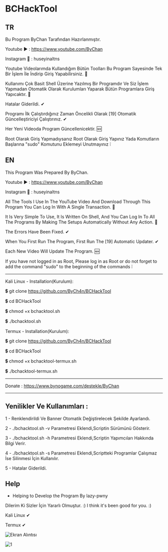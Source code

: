 # BCHackTool
TR
--
Bu Program ByChan Tarafından Hazırlanmıştır.

Youtube ▶️ : https://www.youtube.com/ByChan

Instagram 📸 : huseyinaltns

Youtube Videolarımda Kullandığım Bütün Toolları Bu Program Sayesinde Tek Bir İşlem İle İndirip Giriş Yapabilirsiniz. 💯

Kullanımı Çok Basit Shell Üzerine Yazılmış Bir Programdır Ve Siz İşlem Yapmadan Otomatik Olarak Kurulumları Yaparak Bütün Programlara Giriş Yapıcaktır. 💯

Hatalar Giderildi. ✔

Programı İlk Çalıştırdığınız Zaman Öncelikli Olarak [19] Otomatik Güncelleştiriciyi Çalıştırınız. ✔

Her Yeni Videoda Program Güncellenicektir. 🆕

Root Olarak Giriş Yapmadıysanız Root Olarak Giriş Yapınız Yada Komutların Başlarına "sudo" Komutunu Eklemeyi Unutmayınız ❕

EN
--
This Program Was Prepared By ByChan.

Youtube ▶️ : https://www.youtube.com/ByChan

Instagram 📸 : huseyinaltns

All The Tools I Use In The YouTube Video And Download Through This Program You Can Log In With A Single Transaction. 💯

It Is Very Simple To Use, It Is Written On Shell, And You Can Log In To All The Programs By Making The Setups Automatically Without Any Action. 💯

The Errors Have Been Fixed. ✔

When You First Run The Program, First Run The [19] Automatic Updater. ✔

Each New Video Will Update The Program. 🆕

If you have not logged in as Root, Please log in as Root or do not forget to add the command "sudo" to the beginning of the commands ❕

--------------------------------------------------------------------------

Kali Linux - Installation(Kurulum):

💲 git clone https://github.com/ByCh4n/BCHackTool

💲 cd BCHackTool

💲 chmod +x bchacktool.sh

💲 ./bchacktool.sh

Termux - Installation(Kurulum):

💲 git clone https://github.com/ByCh4n/BCHackTool

💲 cd BCHackTool

💲 chmod +x bchacktool-termux.sh

💲 ./bchacktool-termux.sh

--------------------------------------------------------------------------

Donate : https://www.bynogame.com/destekle/ByChan

--------------------------------------------------------------------------

Yenilikler Ve Kullanımları :
----
1 - Renklendirildi Ve Banner Otomatik Değiştirelecek Şekilde Ayarlandı.

2 - ./bchacktool.sh -v Parametresi Eklendi,Scriptin Sürümünü Gösterir.

3 - ./bchacktool.sh -h Parametresi Eklendi,Scriptin Yapımcıları Hakkında Bilgi Verir.

4 - ./bchacktool.sh -s Parametresi Eklendi,Scriptteki Programlar Çalışmaz İse Silinmesi İçin Kullanılır.

5 - Hatalar Giderildi.

Help
---
- Helping to Develop the Program By lazy-pwny


Dilerim Ki Sizler İçin Yararlı Olmuştur. :)
I think it's been good for you. :)

Kali Linux ✔

Termux ✔

![Ekran Alıntısı](https://user-images.githubusercontent.com/67187998/89692069-5280cc00-d913-11ea-83fd-782741d55b75.PNG)

![1](https://user-images.githubusercontent.com/67187998/89451200-7c47c080-d764-11ea-914f-3ed3506a7293.PNG)

